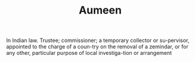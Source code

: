---
title: Aumeen
letter: A
permalink: "/definitions/aumeen.html"
body: In Indian law. Trustee; commissioner; a temporary collector or su-pervisor,
  appointed to the charge of a coun-try on the removal of a zemindar, or for any other,
  particular purpose of local investiga-tion or arrangement
published_at: '2018-07-07'
source: Black's Law Dictionary
layout: post
---